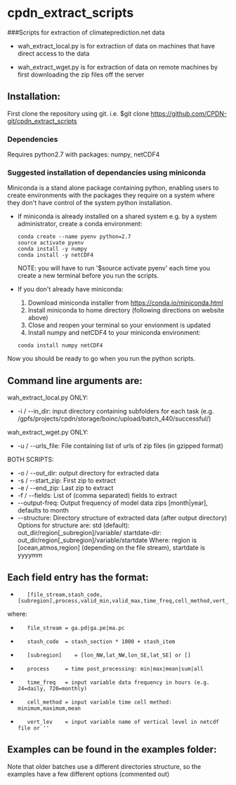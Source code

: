 # cpdn_extract_scripts
###Scripts for extraction of climateprediction.net data

- wah_extract_local.py is for extraction of data on machines that have direct access to the data

- wah_extract_wget.py is for extraction of data on remote machines by first downloading the zip files off the server

## Installation:

First clone the repository using git. i.e. $git clone https://github.com/CPDN-git/cpdn_extract_scripts

### Dependencies
Requires python2.7 with packages: numpy, netCDF4

### Suggested installation of dependancies using miniconda
Miniconda is a stand alone package containing python, enabling users to create environments with the packages they require on a system where they don't have control of the system python installation.

 - If miniconda is already installed on a shared system e.g. by a system administrator, create a conda environment: 
    ```
    conda create --name pyenv python=2.7
    source activate pyenv
    conda install -y numpy
    conda install -y netCDF4
    ```
    NOTE: you will have to run '$source activate pyenv' each time you create a new terminal before you run the scripts. 

 - If you don't already have miniconda:
   1. Download miniconda installer from https://conda.io/miniconda.html
   2. Install miniconda to home directory (following directions on website above)
   3. Close and reopen your terminal so your envionment is updated
   4. Install numpy and netCDF4 to your miniconda environment:
   ```
   conda install numpy netCDF4
   ```

Now you should be ready to go when you run the python scripts. 


## Command line arguments are:

wah_extract_local.py ONLY:
- -i / --in_dir: input directory containing subfolders for each task (e.g. /gpfs/projects/cpdn/storage/boinc/upload/batch_440/successful/)

wah_extract_wget.py ONLY:
- -u / --urls_file: File containing list of urls of zip files (in gzipped format)

BOTH SCRIPTS:
- -o / --out_dir: output directory for extracted data
- -s / --start_zip: First zip to extract
- -e / --end_zip: Last zip to extract
- -f / --fields: List of (comma separated) fields to extract
- --output-freq: Output frequency of model data zips [month|year], defaults to month
- --structure: Directory structure of extracted data (after output directory) Options for structure are: 
   std (default): out_dir/region[_subregion]/variable/
   startdate-dir: out_dir/region[_subregion]/variable/startdate
   Where: region is [ocean,atmos,region] (depending on the file stream), startdate is yyyymm

## Each field entry has the format:
-        [file_stream,stash_code,[subregion],process,valid_min,valid_max,time_freq,cell_method,vert_lev]'

where:
-        file_stream = ga.pd|ga.pe|ma.pc
-        stash_code  = stash_section * 1000 + stash_item
-        [subregion]    = [lon_NW,lat_NW,lon_SE,lat_SE] or []
-        process     = time post_processing: min|max|mean|sum|all
-        time_freq   = input variable data frequency in hours (e.g. 24=daily, 720=monthly)
-        cell_method = input variable time cell method: minimum,maximum,mean
-        vert_lev    = input variable name of vertical level in netcdf file or ''

## Examples can be found in the examples folder:
Note that older batches use a different directories structure, so the examples have a few different options (commented out)


